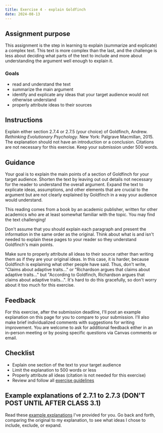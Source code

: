 ```yaml
---
title: Exercise 4 - explain Goldfinch
date: 2024-08-13
---
```


## Assignment purpose

This assignment is the step in learning to explain (summarize and explicate) a complex text. This text is more complex than the last, and the challenge is less about deciding what parts of the text to include and more about understanding the argument well enough to explain it.

### Goals

- read and understand the text
- summarize the main argument
- identify and explicate any ideas that your target audience would not otherwise understand
- properly attribute ideas to their sources

## Instructions

<!-- Explain either section 2.7.4 (Group A) or 2.7.5 (Group B) of Goldfinch, Andrew. _Rethinking Evolutionary Psychology_. New York: Palgrave Macmillan, 2015. I will assign you to Group A or Group B in class. The explanation should not have an introduction or a conclusion. Citations are not necessary for this exercise. Keep your submission under 500 words.
 -->
Explain either section 2.7.4 or 2.7.5 (your choice) of Goldfinch, Andrew. _Rethinking Evolutionary Psychology_. New York: Palgrave Macmillan, 2015. The explanation should not have an introduction or a conclusion. Citations are not necessary for this exercise. Keep your submission under 500 words.

## Guidance

Your goal is to explain the main points of a section of Goldfinch for your target audience. Shorten the text by leaving out out details not necessary for the reader to understand the overall argument. Expand the text to explicate ideas, assumptions, and other elements that are crucial to the argument but are not clearly explained by Goldfinch in a way your audience would understand.

This reading comes from a book by an academic publisher, written for other academics who are at least somewhat familiar with the topic. You may find the text challenging!

Don't assume that you should explain each paragraph and present the information in the same order as the original. Think about what is and isn't needed to explain these pages to your reader so they understand Goldfinch's main points.

Make sure to properly attribute all ideas to their source rather than writing them as if they are your original ideas. In this case, it is harder, because Goldfinch is explaining what other people have said. Thus, don't write, "Claims about adaptive traits..." or "Richardson argues that claims about adaptive traits..." but "According to Goldfinch, Richardson argues that claims about adaptive traits...". It's hard to do this gracefully, so don't worry about it too much for this exercise.

## Feedback

For this exercise, after the submission deadline, I'll post an example explanation on this page for you to compare to your submission. I'll also make brief individualized comments with suggestions for writing improvement. You are welcome to ask for additional feedback either in an in-person meeting or by posing specific questions via Canvas comments or email.

## Checklist

- Explain one section of the text to your target audience
- Limit the explanation to 500 words or less
- Properly attribute all ideas (citation is not needed for this exercise)
- Review and follow all [exercise guidelines](/course-ntw2029/assignments/general/exercise-guidelines)

## Example explanations of 2.7.1 to 2.7.3 (DON'T POST UNTIL AFTER CLASS 3.1)

Read these [example explanations](/downloads/goldfinch62-71-JFexplanation.pdf) I've provided for you. Go back and forth, comparing the original to my explanation, to see what ideas I chose to include, exclude, or expand.

<!-- ## Example explanations (DON'T POST UNTIL AFTER SUBMISSION DEADLINE)

> 2.7.4 The Thinness of Evolutionary Psychology Explanation
> According to Goldfinch, Richardson (2007) thinks evolutionary psychology (EP) explanations are "unconstrained speculation" that are unlikely to ever be confirmed by evidence (64).
>
> According to Goldfinch, Richardson's argument is as follows: To claim a trait is an adaptation is to make the historical claim that the trait became common in a species because it enhanced reproductive fitness in a past environment (65). To validate such a claim (i.e., to provide a complete explanation of a trait) we must do more than just posit a possible scenario in which the trait became widespread, we must show that this scenario actually occurred, using reliable historical information about past populations and environments. [:For example](#x-examples), to validate a adaptation claim, we would need evidence that the trait is heritable, since evolution explains only heritable traits. Further, to completely rule out alternate hypotheses, we would need to know whether the trait actually increased reproductive fitness in the past, which would require evidence about the numbers of offspring created by ancestral individuals with the trait as compared to those without it (65). However, these specifics are lacking, as shown by looking at several well-known examples of EP research (66).
>
> Goldfinch affirms Richardson's argument that EP explanations often lack strong evidential support for some of their claims, noting that this point has been made by EP critics as far back as the 1990s (66, 68). He notes that Richardson goes even further, saying that such evidence is lacking not just in past research, but is likely to be absent in future research as well (67).
>
> 2.7.5 [:The Mystery of Discovery](#x-section)
> According to Goldfinch, many philosophers dismiss EP based on legitimate concerns that its theories allow multiple, competing hypotheses to be suggested for any given adaptation. Thus, these critics say, EP's ability to explain known [:phenomena](#x-phenomena) is worthless. Further, Goldfinch states, EP can propose many different possible solutions to a given adaptive problem, we cannot rely on its predictive abilities to discover anything new (68-69).
>
> Goldfinch argues that these limitations cause many philosophers to ignore EP's [:"heuristic aspects"](#x-heuristic), a phrase that refers to EP's capacity to suggest hypotheses that would only be developed in light of evolutionary theories. EP often defends its usefulness by arguing that EP-inspired hypotheses have led to discovery of new phenomena. For example, EP defenders say that Cosmides and Tooby (1992) used EP theories to hypothesize that a specialized mechanism for detecting cheaters would be a useful adaptation for species that would benefit from cooperation, and experiments using the Wason Selection Task confirmed this hypothesis in humans [:(69-71)](#x-pages).
>
> Schultz (2011) challenges EP's claims of novel discoveries, Goldfinch states, arguing that, while it is hypothetically possible for EP to discover new things, in actual practice, EP merely explains known phenomena in ways consistent with the theory (71). For example, regarding the cheater detection hypothesis, Schulz argues that the results of the Wason selection task were published in 1966, long before EP developed. Thus, he states, EP merely explained this phenomenon rather than discovering it. Goldfinch notes that Schulz challenges several prominent examples of EP research in the same manner (70-71).
>

 ##### :x examples

Here, I provide two examples of the types of evidence that Richardson claims a complete EP explanation would need. In the source, Goldfinch lists five categories of evidence and even more specific examples of evidence. I made a judgement that the reader could understand the objection proposed in this section without knowing all of these details, as the main thrust of the objection is that a complete explanation would require types of evidence that EPs can never obtain. It's less important that the reader learn the exact types discussed in the section unless we intend to analyze each one in our writing.

##### :x section

In the source, Goldfinch relies heavily on ideas he has already discussed, so he is not worried about delivering ideas in the order needed for a generalist reader to understand. Thus, this brief explanation required significant reorganization of ideas. I also chose to include just one of the examples mentioned in the original, believing that it fairly illustrated the general objection outlined in this section.

##### :x phenomena

In this context, phenomena (singular: phenomenon) is just a term meaning "something that happens often enough to be a noticeable type of event"

##### :x heuristic

Here, I expanded the text to explain the notion of "heuristic aspects", which is central to this section.

##### :x pages

Here, I combined a number of ideas from across the section, so my in-text citation covers multiple pages.
 -->
